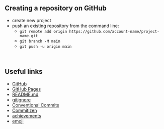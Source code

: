 ## Creating a repository on GitHub

- create new project
- push an existing repository from the command line:
    - `git remote add origin https://github.com/account-name/project-name.git`
    - `git branch -M main`
    - `git push -u origin main`

<br>

## Useful links

- [GitHub](https://docs.github.com/en/get-started/writing-on-github/getting-started-with-writing-and-formatting-on-github/basic-writing-and-formatting-syntax)
- [GitHub Pages](https://pages.github.com/)
- [README.md](https://devmentor.pl/b/jak-stworzyc-readme-profilowe-na-githubie)
- [gitignore](https://github.com/github/gitignore)
- [Conventional Commits](https://www.conventionalcommits.org/en/v1.0.0/)
- [Commitizen](https://github.com/commitizen/cz-cli)
- [achievements](https://github.com/drknzz/GitHub-Achievements)
- [emoji](https://github.com/ikatyang/emoji-cheat-sheet)